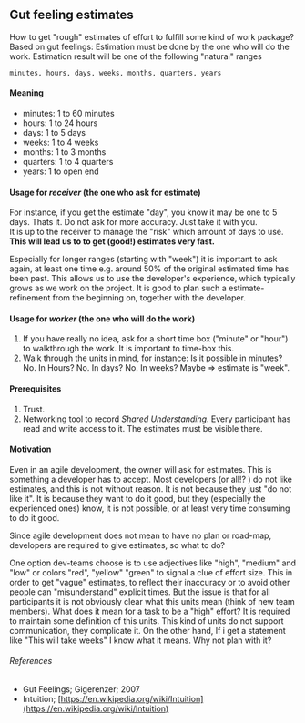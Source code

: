 ## Gut feeling estimates

How to get "rough" estimates of effort to fulfill some kind of work package?
Based on gut feelings: Estimation must be done by the one who will do
the work. Estimation result will be one of the following "natural" ranges

```
minutes, hours, days, weeks, months, quarters, years
```

#### Meaning

- minutes: 1 to 60 minutes
- hours: 1 to 24 hours
- days: 1 to 5 days
- weeks: 1 to 4 weeks
- months: 1 to 3 months
- quarters: 1 to 4 quarters
- years: 1 to open end

#### Usage for _receiver_ (the one who ask for estimate)

For instance, if you get the estimate "day", you know it may be one to 5 days.
Thats it. Do not ask for more accuracy. Just take it with you.  
It is up to the receiver to manage the "risk" which amount of days to use.  
**This will lead us to to get (good!) estimates very fast.**

Especially for longer ranges (starting with "week") it is important to ask
again, at least one time e.g. around 50% of the original estimated time has been
past. This allows us to use the developer's experience, which typically grows as we work on the project.
It is good to plan such a estimate-refinement from the beginning on, together with the developer.

#### Usage for _worker_ (the one who will do the work)

1. If you have really no idea, ask for a short time box ("minute" or "hour") to walkthrough the work. It is important to time-box this.
2. Walk through the units in mind, for instance: Is it possible in minutes? No. In Hours? No.
   In days? No. In weeks? Maybe => estimate is "week".

#### Prerequisites

1. Trust.
2. Networking tool to record _Shared Understanding_. Every participant has read and write access to it. The estimates must be visible there.

#### Motivation

Even in an agile development, the owner will ask for estimates.
This is something a developer has to accept. Most developers (or all!? ) do not
like estimates, and this is not without reason. It is not because they just
"do not like it". It is because they want to do it good, but they (especially
the experienced ones) know, it is not possible, or at least very time consuming to do it good.

Since agile development does not mean to have no plan or road-map, developers are required to give estimates, so what to do?

One option dev-teams choose is to use adjectives like "high", "medium" and "low" or colors "red", "yellow" "green" to signal a clue of effort size. This in order to get "vague" estimates, to reflect their inaccuracy or to avoid other people can "misunderstand" explicit times.
But the issue is that for all participants it is not obviously clear what this units mean (think of new team members).
What does it mean for a task to be a "high" effort? It is required to maintain some definition of this units.
This kind of units do not support communication, they complicate it. On the other hand,
If i get a statement like "This will take weeks" I know what it means. Why not plan with it?

###### References

- Gut Feelings; Gigerenzer; 2007
- Intuition; [https://en.wikipedia.org/wiki/Intuition](https://en.wikipedia.org/wiki/Intuition)
